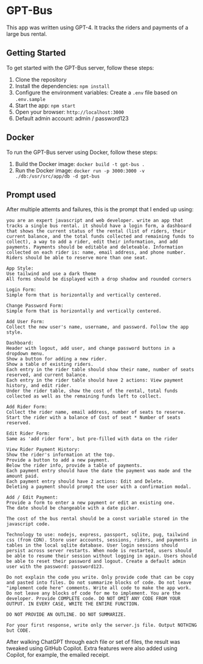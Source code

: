 # GPT-Bus

This app was written using GPT-4. It tracks the riders and payments of a large bus rental.

## Getting Started

To get started with the GPT-Bus server, follow these steps:

1. Clone the repository
2. Install the dependencies: `npm install`
3. Configure the environment variables: Create a `.env` file based on `.env.sample`
4. Start the app: `npm start`
5. Open your browser: `http://localhost:3000`
6. Default admin account: admin / password123

## Docker

To run the GPT-Bus server using Docker, follow these steps:

1. Build the Docker image: `docker build -t gpt-bus .`
2. Run the Docker image: `docker run -p 3000:3000 -v ./db:/usr/src/app/db -d gpt-bus`

## Prompt used

After multiple attemts and failures, this is the prompt that I ended up using:

```
you are an expert javascript and web developer. write an app that tracks a single bus rental. it should have a login form, a dashboard that shows the current status of the rental (list of riders, their current balance, and the total funds collected and remaining funds to collect), a way to add a rider, edit their information, and add payments. Payments should be editable and deleteable. Information collected on each rider is: name, email address, and phone number. Riders should be able to reserve more than one seat.

App Style:
Use tailwind and use a dark theme
All forms should be displayed with a drop shadow and rounded corners

Login Form:
Simple form that is horizontally and vertically centered.

Change Password Form:
Simple form that is horizontally and vertically centered.

Add User Form:
Collect the new user's name, username, and password. Follow the app style.

Dashboard:
Header with logout, add user, and change password buttons in a dropdown menu.
Show a button for adding a new rider.
Show a table of existing riders.
Each entry in the rider table should show their name, number of seats reserved, and current balance.
Each entry in the rider table should have 2 actions: View payment history, and edit rider.
Under the rider table, show the cost of the rental, total funds collected as well as the remaining funds left to collect.

Add Rider Form:
Collect the rider name, email address, number of seats to reserve. Start the rider with a balance of Cost of seat * Number of seats reserved.

Edit Rider Form:
Same as 'add rider form', but pre-filled with data on the rider

View Rider Payment History:
Show the rider's information at the top.
Provide a button to add a new payment.
Below the rider info, provide a table of payments.
Each payment entry should have the date the payment was made and the amount paid.
Each payment entry should have 2 actions: Edit and Delete.
Deleting a payment should prompt the user with a confirmation modal.

Add / Edit Payment:
Provide a form to enter a new payment or edit an existing one.
The date should be changeable with a date picker.

The cost of the bus rental should be a const variable stored in the javascript code.

Technology to use: nodejs, express, passport, sqlite, pug, tailwind css (from CDN). Store user accounts, sessions, riders, and payments in tables in the local sqlite database. User login sessions should persist across server restarts. When node is restarted, users should be able to resume their session without logging in again. Users should be able to reset their password and logout. Create a default admin user with the password: password123.

Do not explain the code you write. Only provide code that can be copy and pasted into files. Do not summarize blocks of code. Do not leave "implement code here" comments. Write all code to make the app work. Do not leave any blocks of code for me to implement. You are the developer. Provide COMPLETE code. DO NOT OMIT ANY CODE FROM YOUR OUTPUT. IN EVERY CASE, WRITE THE ENTIRE FUNCTION.

DO NOT PROVIDE AN OUTLINE. DO NOT SUMMARIZE.

For your first response, write only the server.js file. Output NOTHING but CODE.
```

After walking ChatGPT through each file or set of files, the result was tweaked using GitHub Copilot. Extra features were also added using Copilot, for example, the emailed receipt.
